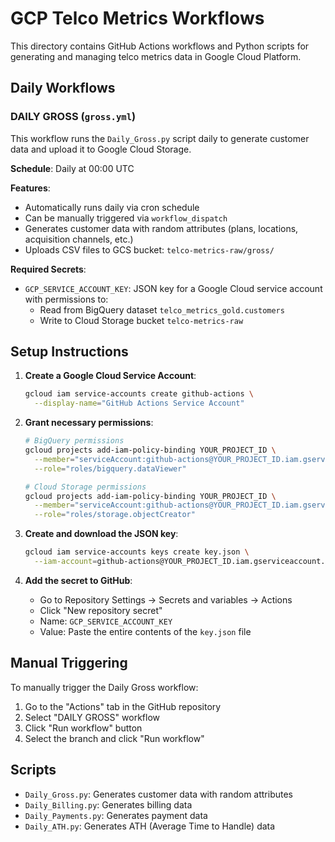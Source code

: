 # GCP Telco Metrics Workflows

This directory contains GitHub Actions workflows and Python scripts for generating and managing telco metrics data in Google Cloud Platform.

## Daily Workflows

### DAILY GROSS (`gross.yml`)

This workflow runs the `Daily_Gross.py` script daily to generate customer data and upload it to Google Cloud Storage.

**Schedule**: Daily at 00:00 UTC

**Features**:
- Automatically runs daily via cron schedule
- Can be manually triggered via `workflow_dispatch`
- Generates customer data with random attributes (plans, locations, acquisition channels, etc.)
- Uploads CSV files to GCS bucket: `telco-metrics-raw/gross/`

**Required Secrets**:
- `GCP_SERVICE_ACCOUNT_KEY`: JSON key for a Google Cloud service account with permissions to:
  - Read from BigQuery dataset `telco_metrics_gold.customers`
  - Write to Cloud Storage bucket `telco-metrics-raw`

## Setup Instructions

1. **Create a Google Cloud Service Account**:
   ```bash
   gcloud iam service-accounts create github-actions \
     --display-name="GitHub Actions Service Account"
   ```

2. **Grant necessary permissions**:
   ```bash
   # BigQuery permissions
   gcloud projects add-iam-policy-binding YOUR_PROJECT_ID \
     --member="serviceAccount:github-actions@YOUR_PROJECT_ID.iam.gserviceaccount.com" \
     --role="roles/bigquery.dataViewer"
   
   # Cloud Storage permissions
   gcloud projects add-iam-policy-binding YOUR_PROJECT_ID \
     --member="serviceAccount:github-actions@YOUR_PROJECT_ID.iam.gserviceaccount.com" \
     --role="roles/storage.objectCreator"
   ```

3. **Create and download the JSON key**:
   ```bash
   gcloud iam service-accounts keys create key.json \
     --iam-account=github-actions@YOUR_PROJECT_ID.iam.gserviceaccount.com
   ```

4. **Add the secret to GitHub**:
   - Go to Repository Settings → Secrets and variables → Actions
   - Click "New repository secret"
   - Name: `GCP_SERVICE_ACCOUNT_KEY`
   - Value: Paste the entire contents of the `key.json` file

## Manual Triggering

To manually trigger the Daily Gross workflow:
1. Go to the "Actions" tab in the GitHub repository
2. Select "DAILY GROSS" workflow
3. Click "Run workflow" button
4. Select the branch and click "Run workflow"

## Scripts

- `Daily_Gross.py`: Generates customer data with random attributes
- `Daily_Billing.py`: Generates billing data
- `Daily_Payments.py`: Generates payment data
- `Daily_ATH.py`: Generates ATH (Average Time to Handle) data
